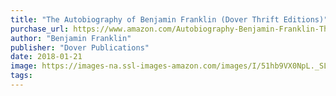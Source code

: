 ```yaml
---
title: "The Autobiography of Benjamin Franklin (Dover Thrift Editions)"
purchase_url: https://www.amazon.com/Autobiography-Benjamin-Franklin-Thrift-Editions/dp/0486290735?SubscriptionId=AKIAIVZLK2PABGQI2KAQ&tag=everrail-20&linkCode=xm2&camp=2025&creative=165953&creativeASIN=0486290735
author: "Benjamin Franklin"
publisher: "Dover Publications"
date: 2018-01-21
image: https://images-na.ssl-images-amazon.com/images/I/51hb9VX0NpL._SL75_.jpg
tags:
---
```


